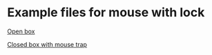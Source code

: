 # Example files for mouse with lock

[Open box](../images/mouse_w_lock_example1.jpg)

[Closed box with mouse trap](../images/mouse_w_lock_example2.jpg)
